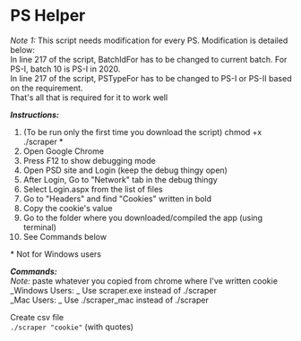 # PS Helper  


_Note 1:_ This script needs modification for every PS. Modification is detailed below:  
In line 217 of the script, BatchIdFor has to be changed to current batch. For PS-I, batch 10 is PS-I in 2020.  
In line 217 of the script, PSTypeFor has to be changed to PS-I or PS-II based on the requirement.  
That's all that is required for it to work well  

**_Instructions:_**
1. (To be run only the first time you download the script) chmod +x ./scraper *
2. Open Google Chrome
3. Press F12 to show debugging mode
4. Open PSD site and Login (keep the debug thingy open)
5. After Login, Go to "Network" tab in the debug thingy
6. Select Login.aspx from the list of files
7. Go to "Headers" and find "Cookies" written in bold
8. Copy the cookie's value
9. Go to the folder where you downloaded/compiled the app (using terminal)
10. See Commands below

\* Not for Windows users

**_Commands:_**  
_Note:_ paste whatever you copied from chrome where I've written cookie  
_Windows Users: _ Use scraper.exe instead of ./scraper  
_Mac Users: _ Use ./scraper_mac instead of ./scraper  

Create csv file  
`./scraper "cookie"` (with quotes)  